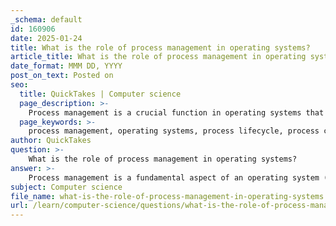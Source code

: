 ```yaml
---
_schema: default
id: 160906
date: 2025-01-24
title: What is the role of process management in operating systems?
article_title: What is the role of process management in operating systems?
date_format: MMM DD, YYYY
post_on_text: Posted on
seo:
  title: QuickTakes | Computer science
  page_description: >-
    Process management is a crucial function in operating systems that involves managing the lifecycle of processes, including creation, scheduling, synchronization, resource allocation, deadlock management, and context switching, to ensure efficient and stable operation.
  page_keywords: >-
    process management, operating systems, process lifecycle, process creation, process termination, process scheduling, CPU allocation, process synchronization, resource allocation, deadlock management, process state management, context switching, multitasking, system stability, performance optimization
author: QuickTakes
question: >-
    What is the role of process management in operating systems?
answer: >-
    Process management is a fundamental aspect of an operating system (OS) that plays a crucial role in managing the lifecycle of processes. A process is essentially a program in execution, and process management encompasses several key functions that ensure efficient operation and resource utilization within a computer system. Here are the primary roles of process management in operating systems:\n\n1. **Process Creation and Termination**: The OS is responsible for creating new processes when a program is executed and terminating processes when they are no longer needed. This includes both system processes (those required for the OS to function) and user processes (those initiated by users).\n\n2. **Process Scheduling**: The OS manages the scheduling of processes to ensure that each process receives adequate CPU time. This involves determining the order in which processes are executed and allocating CPU resources accordingly. Various scheduling algorithms, such as Round Robin, First-Come-First-Served, and Shortest Job First, may be employed to optimize performance and responsiveness.\n\n3. **Process Synchronization**: In a multi-process environment, processes often need to communicate and synchronize with each other to avoid conflicts and ensure data consistency. The OS provides mechanisms such as semaphores, mutexes, and monitors to facilitate this synchronization.\n\n4. **Resource Allocation**: Processes require various resources (CPU time, memory, I/O devices) to execute. The OS is responsible for allocating these resources efficiently and ensuring that processes do not interfere with each other, which is critical for maintaining system stability.\n\n5. **Deadlock Management**: The OS must also handle situations where processes may become deadlocked, meaning they are waiting indefinitely for resources held by each other. Deadlock detection, prevention, and recovery strategies are essential components of process management.\n\n6. **Process State Management**: Each process can be in one of several states (e.g., running, waiting, ready). The OS keeps track of the state of each process and manages transitions between these states based on events such as resource availability or process completion.\n\n7. **Context Switching**: When the CPU switches from executing one process to another, the OS must save the state of the current process and load the state of the next process. This context switching is essential for multitasking and allows multiple processes to share the CPU effectively.\n\nIn summary, process management is vital for the efficient operation of an operating system. It ensures that multiple applications can run simultaneously without conflicts, optimizes resource utilization, and maintains system stability and performance. The ability to create, manage, and terminate processes effectively is what allows a computer system to function seamlessly and responsively.
subject: Computer science
file_name: what-is-the-role-of-process-management-in-operating-systems.md
url: /learn/computer-science/questions/what-is-the-role-of-process-management-in-operating-systems
---
```


&nbsp;